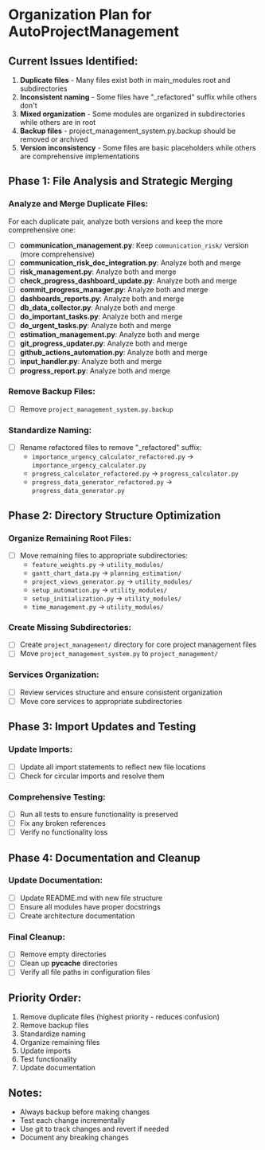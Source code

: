 # Organization Plan for AutoProjectManagement

## Current Issues Identified:
1. **Duplicate files** - Many files exist both in main_modules root and subdirectories
2. **Inconsistent naming** - Some files have "_refactored" suffix while others don't
3. **Mixed organization** - Some modules are organized in subdirectories while others are in root
4. **Backup files** - project_management_system.py.backup should be removed or archived
5. **Version inconsistency** - Some files are basic placeholders while others are comprehensive implementations

## Phase 1: File Analysis and Strategic Merging

### Analyze and Merge Duplicate Files:
For each duplicate pair, analyze both versions and keep the more comprehensive one:

- [ ] **communication_management.py**: Keep `communication_risk/` version (more comprehensive)
- [ ] **communication_risk_doc_integration.py**: Analyze both and merge
- [ ] **risk_management.py**: Analyze both and merge
- [ ] **check_progress_dashboard_update.py**: Analyze both and merge
- [ ] **commit_progress_manager.py**: Analyze both and merge
- [ ] **dashboards_reports.py**: Analyze both and merge
- [ ] **db_data_collector.py**: Analyze both and merge
- [ ] **do_important_tasks.py**: Analyze both and merge
- [ ] **do_urgent_tasks.py**: Analyze both and merge
- [ ] **estimation_management.py**: Analyze both and merge
- [ ] **git_progress_updater.py**: Analyze both and merge
- [ ] **github_actions_automation.py**: Analyze both and merge
- [ ] **input_handler.py**: Analyze both and merge
- [ ] **progress_report.py**: Analyze both and merge

### Remove Backup Files:
- [ ] Remove `project_management_system.py.backup`

### Standardize Naming:
- [ ] Rename refactored files to remove "_refactored" suffix:
  - `importance_urgency_calculator_refactored.py` → `importance_urgency_calculator.py`
  - `progress_calculator_refactored.py` → `progress_calculator.py`
  - `progress_data_generator_refactored.py` → `progress_data_generator.py`

## Phase 2: Directory Structure Optimization

### Organize Remaining Root Files:
- [ ] Move remaining files to appropriate subdirectories:
  - `feature_weights.py` → `utility_modules/`
  - `gantt_chart_data.py` → `planning_estimation/`
  - `project_views_generator.py` → `utility_modules/`
  - `setup_automation.py` → `utility_modules/`
  - `setup_initialization.py` → `utility_modules/`
  - `time_management.py` → `utility_modules/`

### Create Missing Subdirectories:
- [ ] Create `project_management/` directory for core project management files
- [ ] Move `project_management_system.py` to `project_management/`

### Services Organization:
- [ ] Review services structure and ensure consistent organization
- [ ] Move core services to appropriate subdirectories

## Phase 3: Import Updates and Testing

### Update Imports:
- [ ] Update all import statements to reflect new file locations
- [ ] Check for circular imports and resolve them

### Comprehensive Testing:
- [ ] Run all tests to ensure functionality is preserved
- [ ] Fix any broken references
- [ ] Verify no functionality loss

## Phase 4: Documentation and Cleanup

### Update Documentation:
- [ ] Update README.md with new file structure
- [ ] Ensure all modules have proper docstrings
- [ ] Create architecture documentation

### Final Cleanup:
- [ ] Remove empty directories
- [ ] Clean up __pycache__ directories
- [ ] Verify all file paths in configuration files

## Priority Order:
1. Remove duplicate files (highest priority - reduces confusion)
2. Remove backup files
3. Standardize naming
4. Organize remaining files
5. Update imports
6. Test functionality
7. Update documentation

## Notes:
- Always backup before making changes
- Test each change incrementally
- Use git to track changes and revert if needed
- Document any breaking changes
